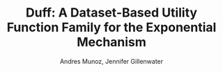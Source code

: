 ---
paperId: 24
author: Andres Munoz, Jennifer Gillenwater
publicationauthor: Munoz, A. et al
title: "Duff: A Dataset-Based Utility Function Family for the Exponential Mechanism"
pdf: --
poster: Oral_Andres_Munoz
alt: --
type: Oral
topic: --
subtopic: --
link: 
conference: icml
year: 2020
tags: icml-2020
location: Virtual
---